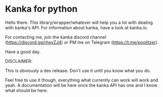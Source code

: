 # Kanka for python

Hello there. This library/wrapper/whatever will help you a lot with dealing with kanka's API. For information about kanka, have a look at kanka.io.

For contacting me, join the kanka discord channel (https://discord.gg/rhsyZJ4) or PM me on Telegram (https://t.me/poolitzer).

Have a good day.


DISCLAIMER:

This is obviously a dev release. Don't use it until you know what you do.

Feel free to use it though, everything what currently can work will work and yeah. A documentation will be here once the kanka API has one and I know what should be here.